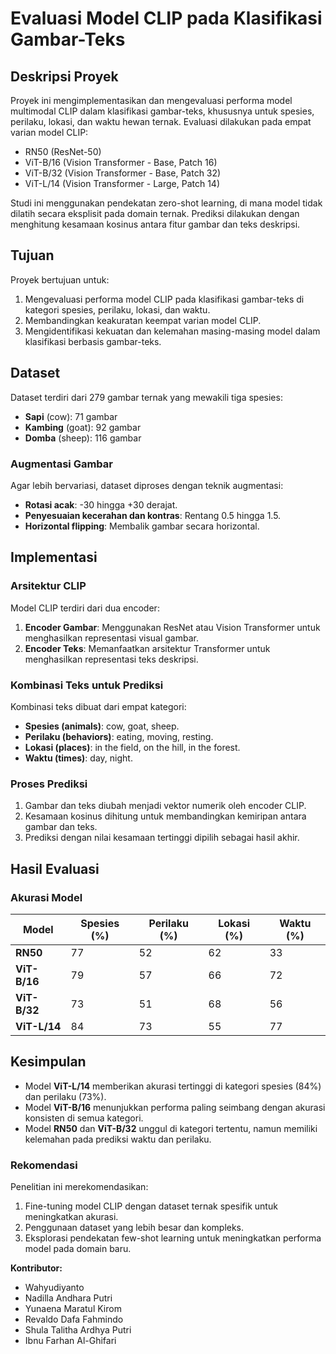 # Evaluasi Model CLIP pada Klasifikasi Gambar-Teks

## Deskripsi Proyek
Proyek ini mengimplementasikan dan mengevaluasi performa model multimodal CLIP dalam klasifikasi gambar-teks, khususnya untuk spesies, perilaku, lokasi, dan waktu hewan ternak. Evaluasi dilakukan pada empat varian model CLIP:
- RN50 (ResNet-50)
- ViT-B/16 (Vision Transformer - Base, Patch 16)
- ViT-B/32 (Vision Transformer - Base, Patch 32)
- ViT-L/14 (Vision Transformer - Large, Patch 14)

Studi ini menggunakan pendekatan zero-shot learning, di mana model tidak dilatih secara eksplisit pada domain ternak. Prediksi dilakukan dengan menghitung kesamaan kosinus antara fitur gambar dan teks deskripsi.

## Tujuan
Proyek bertujuan untuk:
1. Mengevaluasi performa model CLIP pada klasifikasi gambar-teks di kategori spesies, perilaku, lokasi, dan waktu.
2. Membandingkan keakuratan keempat varian model CLIP.
3. Mengidentifikasi kekuatan dan kelemahan masing-masing model dalam klasifikasi berbasis gambar-teks.

## Dataset
Dataset terdiri dari 279 gambar ternak yang mewakili tiga spesies:
- **Sapi** (cow): 71 gambar
- **Kambing** (goat): 92 gambar
- **Domba** (sheep): 116 gambar

### Augmentasi Gambar
Agar lebih bervariasi, dataset diproses dengan teknik augmentasi:
- **Rotasi acak**: -30 hingga +30 derajat.
- **Penyesuaian kecerahan dan kontras**: Rentang 0.5 hingga 1.5.
- **Horizontal flipping**: Membalik gambar secara horizontal.

## Implementasi
### Arsitektur CLIP
Model CLIP terdiri dari dua encoder:
1. **Encoder Gambar**: Menggunakan ResNet atau Vision Transformer untuk menghasilkan representasi visual gambar.
2. **Encoder Teks**: Memanfaatkan arsitektur Transformer untuk menghasilkan representasi teks deskripsi.

### Kombinasi Teks untuk Prediksi
Kombinasi teks dibuat dari empat kategori:
- **Spesies (animals)**: cow, goat, sheep.
- **Perilaku (behaviors)**: eating, moving, resting.
- **Lokasi (places)**: in the field, on the hill, in the forest.
- **Waktu (times)**: day, night.

### Proses Prediksi
1. Gambar dan teks diubah menjadi vektor numerik oleh encoder CLIP.
2. Kesamaan kosinus dihitung untuk membandingkan kemiripan antara gambar dan teks.
3. Prediksi dengan nilai kesamaan tertinggi dipilih sebagai hasil akhir.

## Hasil Evaluasi
### Akurasi Model
| Model     | Spesies (%) | Perilaku (%) | Lokasi (%) | Waktu (%) |
|-----------|-------------|--------------|------------|-----------|
| **RN50**  | 77          | 52           | 62         | 33        |
| **ViT-B/16** | 79       | 57           | 66         | 72        |
| **ViT-B/32** | 73       | 51           | 68         | 56        |
| **ViT-L/14** | 84       | 73           | 55         | 77        |

## Kesimpulan
- Model **ViT-L/14** memberikan akurasi tertinggi di kategori spesies (84%) dan perilaku (73%).
- Model **ViT-B/16** menunjukkan performa paling seimbang dengan akurasi konsisten di semua kategori.
- Model **RN50** dan **ViT-B/32** unggul di kategori tertentu, namun memiliki kelemahan pada prediksi waktu dan perilaku.

### Rekomendasi
Penelitian ini merekomendasikan:
1. Fine-tuning model CLIP dengan dataset ternak spesifik untuk meningkatkan akurasi.
2. Penggunaan dataset yang lebih besar dan kompleks.
3. Eksplorasi pendekatan few-shot learning untuk meningkatkan performa model pada domain baru.

**Kontributor:**
- Wahyudiyanto
- Nadilla Andhara Putri
- Yunaena Maratul Kirom
- Revaldo Dafa Fahmindo
- Shula Talitha Ardhya Putri
- Ibnu Farhan Al-Ghifari